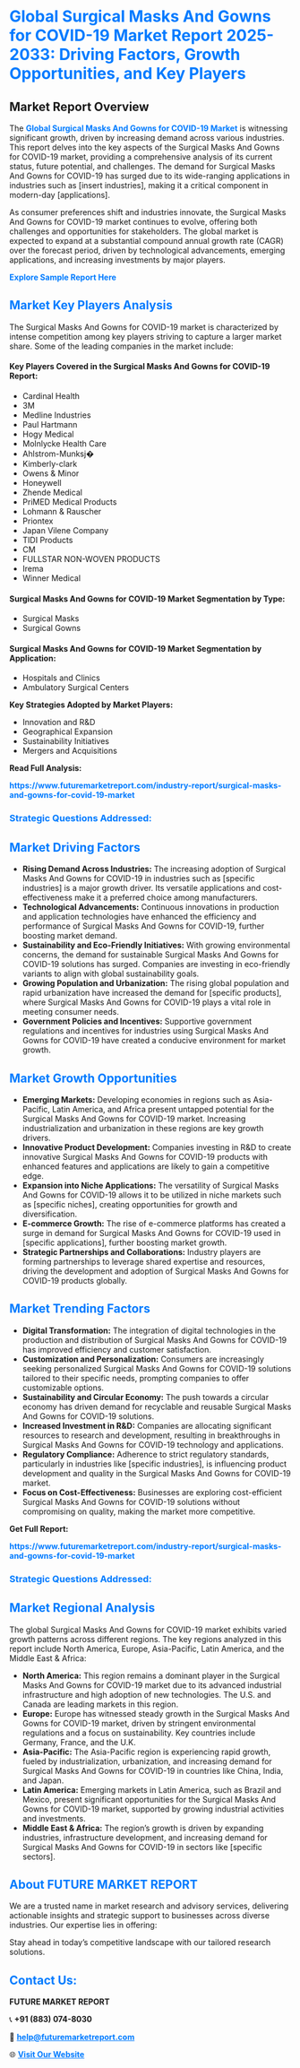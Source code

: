 <h1 style="color: #007BFF;">Global Surgical Masks And Gowns for COVID-19 Market Report 2025-2033: Driving Factors, Growth Opportunities, and Key Players</h1>

<section id="overview">
<h2>Market Report Overview</h2>
<p>The <a href="https://www.futuremarketreport.com/industry-report/surgical-masks-and-gowns-for-covid-19-market" style="color: #007BFF; text-decoration: none;"><strong>Global Surgical Masks And Gowns for COVID-19 Market</strong></a> is witnessing significant growth, driven by increasing demand across various industries. This report delves into the key aspects of the Surgical Masks And Gowns for COVID-19 market, providing a comprehensive analysis of its current status, future potential, and challenges. The demand for Surgical Masks And Gowns for COVID-19 has surged due to its wide-ranging applications in industries such as [insert industries], making it a critical component in modern-day [applications].</p>
<p>As consumer preferences shift and industries innovate, the Surgical Masks And Gowns for COVID-19 market continues to evolve, offering both challenges and opportunities for stakeholders. The global market is expected to expand at a substantial compound annual growth rate (CAGR) over the forecast period, driven by technological advancements, emerging applications, and increasing investments by major players.</p>
</section>

<section id="overview">
<p><a href="https://www.futuremarketreport.com/request-sample/reportId=78809" style="color: #007BFF; text-decoration: none;"><strong>Explore Sample Report Here</strong></a></p>
</section>

<section id="key-players">
<h2 style="color: #007BFF;">Market Key Players Analysis</h2>
<p>The Surgical Masks And Gowns for COVID-19 market is characterized by intense competition among key players striving to capture a larger market share. Some of the leading companies in the market include:</p>
<h4>Key Players Covered in the Surgical Masks And Gowns for COVID-19 Report:</h4>
<ul><li>Cardinal Health</li><li>3M</li><li>Medline Industries</li><li>Paul Hartmann</li><li>Hogy Medical</li><li>Molnlycke Health Care</li><li>Ahlstrom-Munksj�</li><li>Kimberly-clark</li><li>Owens &amp; Minor</li><li>Honeywell</li><li>Zhende Medical</li><li>PriMED Medical Products</li><li>Lohmann &amp; Rauscher</li><li>Priontex</li><li>Japan Vilene Company</li><li>TIDI Products</li><li>CM</li><li>FULLSTAR NON-WOVEN PRODUCTS</li><li>Irema</li><li>Winner Medical</li></ul>
<h4>Surgical Masks And Gowns for COVID-19 Market Segmentation by Type:</h4>
<ul><li>Surgical Masks</li><li>Surgical Gowns</li></ul>

<h4>Surgical Masks And Gowns for COVID-19 Market Segmentation by Application:</h4>
<ul><li>Hospitals and Clinics</li><li>Ambulatory Surgical Centers</li></ul>
<p><strong>Key Strategies Adopted by Market Players:</strong></p>
<ul>
<li>Innovation and R&D</li>
<li>Geographical Expansion</li>
<li>Sustainability Initiatives</li>
<li>Mergers and Acquisitions</li>
</ul>
</section>

<section>
<p><strong>Read Full Analysis: </strong></p><a href="https://www.futuremarketreport.com/industry-report/surgical-masks-and-gowns-for-covid-19-market" style="color: #007BFF; text-decoration: none;"><strong>https://www.futuremarketreport.com/industry-report/surgical-masks-and-gowns-for-covid-19-market</strong></a>
<h3 style="color: #007BFF;">Strategic Questions Addressed:</h3>
</section>

<section id="driving-factors">
<h2 style="color: #007BFF;">Market Driving Factors</h2>
<ul>
<li><strong>Rising Demand Across Industries:</strong> The increasing adoption of Surgical Masks And Gowns for COVID-19 in industries such as [specific industries] is a major growth driver. Its versatile applications and cost-effectiveness make it a preferred choice among manufacturers.</li>
<li><strong>Technological Advancements:</strong> Continuous innovations in production and application technologies have enhanced the efficiency and performance of Surgical Masks And Gowns for COVID-19, further boosting market demand.</li>
<li><strong>Sustainability and Eco-Friendly Initiatives:</strong> With growing environmental concerns, the demand for sustainable Surgical Masks And Gowns for COVID-19 solutions has surged. Companies are investing in eco-friendly variants to align with global sustainability goals.</li>
<li><strong>Growing Population and Urbanization:</strong> The rising global population and rapid urbanization have increased the demand for [specific products], where Surgical Masks And Gowns for COVID-19 plays a vital role in meeting consumer needs.</li>
<li><strong>Government Policies and Incentives:</strong> Supportive government regulations and incentives for industries using Surgical Masks And Gowns for COVID-19 have created a conducive environment for market growth.</li>
</ul>
</section>

<section id="growth-opportunities">
<h2 style="color: #007BFF;">Market Growth Opportunities</h2>
<ul>
<li><strong>Emerging Markets:</strong> Developing economies in regions such as Asia-Pacific, Latin America, and Africa present untapped potential for the Surgical Masks And Gowns for COVID-19 market. Increasing industrialization and urbanization in these regions are key growth drivers.</li>
<li><strong>Innovative Product Development:</strong> Companies investing in R&D to create innovative Surgical Masks And Gowns for COVID-19 products with enhanced features and applications are likely to gain a competitive edge.</li>
<li><strong>Expansion into Niche Applications:</strong> The versatility of Surgical Masks And Gowns for COVID-19 allows it to be utilized in niche markets such as [specific niches], creating opportunities for growth and diversification.</li>
<li><strong>E-commerce Growth:</strong> The rise of e-commerce platforms has created a surge in demand for Surgical Masks And Gowns for COVID-19 used in [specific applications], further boosting market growth.</li>
<li><strong>Strategic Partnerships and Collaborations:</strong> Industry players are forming partnerships to leverage shared expertise and resources, driving the development and adoption of Surgical Masks And Gowns for COVID-19 products globally.</li>
</ul>
</section>

<section id="trending-factors">
<h2 style="color: #007BFF;">Market Trending Factors</h2>
<ul>
<li><strong>Digital Transformation:</strong> The integration of digital technologies in the production and distribution of Surgical Masks And Gowns for COVID-19 has improved efficiency and customer satisfaction.</li>
<li><strong>Customization and Personalization:</strong> Consumers are increasingly seeking personalized Surgical Masks And Gowns for COVID-19 solutions tailored to their specific needs, prompting companies to offer customizable options.</li>
<li><strong>Sustainability and Circular Economy:</strong> The push towards a circular economy has driven demand for recyclable and reusable Surgical Masks And Gowns for COVID-19 solutions.</li>
<li><strong>Increased Investment in R&D:</strong> Companies are allocating significant resources to research and development, resulting in breakthroughs in Surgical Masks And Gowns for COVID-19 technology and applications.</li>
<li><strong>Regulatory Compliance:</strong> Adherence to strict regulatory standards, particularly in industries like [specific industries], is influencing product development and quality in the Surgical Masks And Gowns for COVID-19 market.</li>
<li><strong>Focus on Cost-Effectiveness:</strong> Businesses are exploring cost-efficient Surgical Masks And Gowns for COVID-19 solutions without compromising on quality, making the market more competitive.</li>
</ul>
</section>

<section>
<p><strong>Get Full Report: </strong></p><a href="https://www.futuremarketreport.com/industry-report/surgical-masks-and-gowns-for-covid-19-market" style="color: #007BFF; text-decoration: none;"><strong>https://www.futuremarketreport.com/industry-report/surgical-masks-and-gowns-for-covid-19-market</strong></a>
<h3 style="color: #007BFF;">Strategic Questions Addressed:</h3>
</section>


<section id="regional-analysis">
<h2 style="color: #007BFF;">Market Regional Analysis</h2>
<p>The global Surgical Masks And Gowns for COVID-19 market exhibits varied growth patterns across different regions. The key regions analyzed in this report include North America, Europe, Asia-Pacific, Latin America, and the Middle East & Africa:</p>
<ul>
<li><strong>North America:</strong> This region remains a dominant player in the Surgical Masks And Gowns for COVID-19 market due to its advanced industrial infrastructure and high adoption of new technologies. The U.S. and Canada are leading markets in this region.</li>
<li><strong>Europe:</strong> Europe has witnessed steady growth in the Surgical Masks And Gowns for COVID-19 market, driven by stringent environmental regulations and a focus on sustainability. Key countries include Germany, France, and the U.K.</li>
<li><strong>Asia-Pacific:</strong> The Asia-Pacific region is experiencing rapid growth, fueled by industrialization, urbanization, and increasing demand for Surgical Masks And Gowns for COVID-19 in countries like China, India, and Japan.</li>
<li><strong>Latin America:</strong> Emerging markets in Latin America, such as Brazil and Mexico, present significant opportunities for the Surgical Masks And Gowns for COVID-19 market, supported by growing industrial activities and investments.</li>
<li><strong>Middle East & Africa:</strong> The region’s growth is driven by expanding industries, infrastructure development, and increasing demand for Surgical Masks And Gowns for COVID-19 in sectors like [specific sectors].</li>
</ul>
</section>

<footer>
<h2 style="color: #007BFF;">About FUTURE MARKET REPORT</h2>
<p>We are a trusted name in market research and advisory services, delivering actionable insights and strategic support to businesses across diverse industries. Our expertise lies in offering:</p>

<p>Stay ahead in today’s competitive landscape with our tailored research solutions.</p>

<h2 style="color: #007BFF;">Contact Us:</h2>
<p><strong>FUTURE MARKET REPORT</strong></p>
<p>📞 <strong>+91 (883) 074-8030</strong></p>
<p>📧 <strong><a href="mailto:help@futuremarketreport.com" style="color: #007BFF;">help@futuremarketreport.com</a></strong></p>
<p>🌐 <strong><a href="https://www.futuremarketreport.com/" style="color: #007BFF;">Visit Our Website</a></strong></p>
</footer>